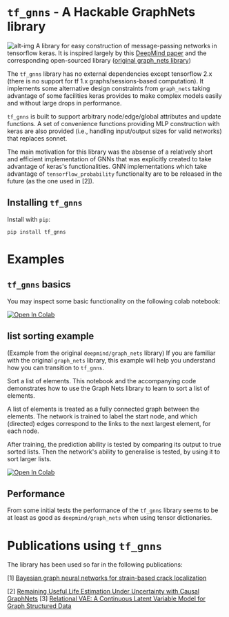 # `tf_gnns` - A Hackable GraphNets library
![alt-img](https://raw.githubusercontent.com/mylonasc/tf_gnns/main/doc/figures/tfgnns_logo2.png)
A library for easy construction of message-passing networks in tensorflow keras.
It is inspired largely by this [DeepMind paper](https://arxiv.org/abs/1806.01261) and the corresponding open-sourced library ([original graph_nets library](https://github.com/deepmind/graph_nets))

The `tf_gnns` library has no external dependencies except tensorflow 2.x (there is no support for tf 1.x graphs/sessions-based computation). 
It implements some alternative design constraints from `graph_nets` taking advantage of some facilities keras provides to make complex models easily and without large drops in performance.

`tf_gnns` is built to support arbitrary node/edge/global attributes and update functions.
A set of convenience functions providing MLP construction with keras are also provided (i.e., handling input/output sizes for valid networks) that replaces sonnet.

The main motivation for this library was the absense of a relatively short and efficient implementation of GNNs that was explicitly created to take advantage of keras's functionalities.
GNN implementations which take advantage of `tensorflow_probability` functionality are to be released in the future (as the one used in \[2\]).

## Installing `tf_gnns`
Install with `pip`:
```
pip install tf_gnns
```

# Examples

## `tf_gnns` basics
You may inspect some basic functionality on the following colab notebook:

[![Open In Colab](https://colab.research.google.com/assets/colab-badge.svg)](https://colab.research.google.com/github/mylonasc/tf_gnns/blob/main/notebooks/01_tf_gnn_basics.ipynb)


## list sorting example
(Example from the original `deepmind/graph_nets` library)
If you are familiar with the original `graph_nets` library, this example will help you understand how you can transition to `tf_gnns`.

Sort a list of elements.
This notebook and the accompanying code demonstrates how to use the Graph Nets library to learn to sort a list of elements.

A list of elements is treated as a fully connected graph between the elements. 
The network is trained to label the start node, and which (directed) edges correspond to the links to the next largest element, for each node.

After training, the prediction ability is tested by comparing its output to true sorted lists. Then the network's ability to generalise is tested, by using it to sort larger lists.

[![Open In Colab](https://colab.research.google.com/assets/colab-badge.svg)](https://colab.research.google.com/github/mylonasc/tf_gnns/blob/main/notebooks/02_list_sorting.ipynb)

## Performance
From some initial tests the performance of the `tf_gnns` library seems to be at least as good as `deepmind/graph_nets` when using tensor dictionaries.

# Publications using `tf_gnns`
The library has been used so far in the following publications:

\[1\] [Bayesian graph neural networks for strain-based crack localization](https://arxiv.org/abs/2012.06791) 

\[2\] [Remaining Useful Life Estimation Under Uncertainty with Causal GraphNets](https://arxiv.org/abs/2011.11740)
\[3\] [Relational VAE: A Continuous Latent Variable Model for Graph Structured Data](https://arxiv.org/abs/2106.16049)


